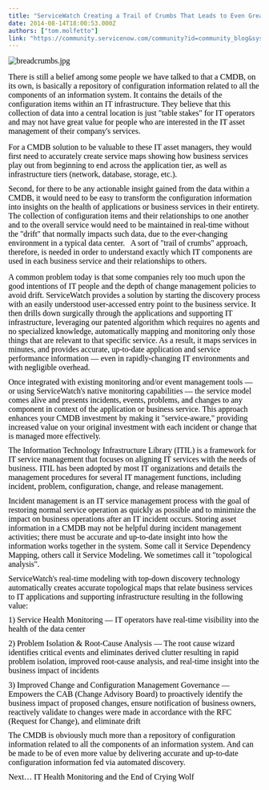```yaml
---
title: "ServiceWatch Creating a Trail of Crumbs That Leads to Even Greater Value for Your CMDB"
date: 2014-08-14T18:00:53.000Z
authors: ["tom.molfetto"]
link: "https://community.servicenow.com/community?id=community_blog&sys_id=edbd6aa9dbd0dbc01dcaf3231f961988"
---
```

<p><span style="color: #000000; font-family: Times New Roman; font-size: 12pt;"><img  alt="breadcrumbs.jpg" class="image-0 jive-image" src="5fcb804edb909704ed6af3231f96192b.iix" style="height: auto;"/>   </span></p><p style="margin: 0px 0px 8pt;"><span style="color: #000000; font-family: Calibri; font-size: 12pt;">There is still a belief among some people we have talked to that a CMDB, on its own, is basically a repository of configuration information related to all the components of an information system. It contains the details of the configuration items within an IT infrastructure. They believe that this collection of data into a central location is just "table stakes" for IT operators and may not have great value for people who are interested in the IT asset management of their company's services.</span></p><p></p><p style="margin: 0px 0px 8pt;"><span style="color: #000000; font-family: Calibri; font-size: 12pt;">For a CMDB solution to be valuable to these IT asset managers, they would first need to accurately create service maps showing how business services play out from beginning to end across the application tier, as well as infrastructure tiers (network, database, storage, etc.). </span><span style="color: #000000; font-family: Times New Roman; font-size: 12pt;">   </span></p><p style="margin: 0px 0px 8pt;"><span style="color: #000000; font-family: Calibri; font-size: 12pt;">Second, for there to be any actionable insight gained from the data within a CMDB, it would need to be easy to transform the configuration information into insights on the health of applications or business services in their entirety. The collection of configuration items and their relationships to one another and to the overall service would need to be maintained in real-time without the "drift" that normally impacts such data, due to the ever-changing environment in a typical data center.   A sort of "trail of crumbs" approach, therefore, is needed in order to understand exactly which IT components are used in each business service and their relationships to others.</span></p><p></p><p style="margin: 0px 0px 8pt;"><span style="color: #000000; font-family: Calibri; font-size: 12pt;">A common problem today is that some companies rely too much upon the good intentions of IT people and the depth of change management policies to avoid drift. ServiceWatch provides a solution by starting the discovery process with an easily understood user-accessed entry point to the business service. It then drills down surgically through the applications and supporting IT infrastructure, leveraging our patented algorithm which requires no agents and no specialized knowledge, automatically mapping and monitoring only those things that are relevant to that specific service. As a result, it maps services in minutes, and provides accurate, up-to-date application and service performance information — even in rapidly-changing IT environments and with negligible overhead. </span><span style="color: #000000; font-family: Times New Roman; font-size: 12pt;">   </span></p><p style="margin: 0px 0px 8pt;"><span style="color: #000000; font-family: Calibri; font-size: 12pt;">Once integrated with existing monitoring and/or event management tools — or using ServiceWatch's native monitoring capabilities — the service model comes alive and presents incidents, events, problems, and changes to any component in context of the application or business service. This approach enhances your CMDB investment by making it "service-aware," providing increased value on your original investment with each incident or change that is managed more effectively.</span><span style="color: #000000; font-family: Times New Roman; font-size: 12pt;">   </span></p><p style="margin: 0px 0px 8pt;"><span style="color: #000000; font-family: Calibri; font-size: 12pt;">The Information Technology Infrastructure Library (ITIL) is a framework for IT service management that focuses on aligning IT services with the needs of business. ITIL has been adopted by most IT organizations and details the management procedures for several IT management functions, including incident, problem, configuration, change, and release management.</span><span style="color: #000000; font-family: Times New Roman; font-size: 12pt;">   </span></p><p style="margin: 0px 0px 8pt;"><span style="font-family: Calibri;"><span style="color: #000000; font-size: 12pt;">Incident management is an IT service management process with the goal of restoring normal service operation as quickly as possible and to minimize the impact on business operations after an IT incident occurs. Storing asset information in a CMDB may not be helpful during incident management activities; there must be accurate and up-to-date insight into how the information works together in the system. Some call it Service Dependency Mapping, others call it Service Modeling. We sometimes call it "topological analysis". </span><span style="color: #000000; font-size: 12pt;"> </span></span><span style="color: #000000; font-family: Times New Roman; font-size: 12pt;">   </span></p><p style="margin: 0px 0px 8pt;"><span style="color: #000000; font-family: Calibri; font-size: 12pt;">ServiceWatch's real-time modeling with top-down discovery technology automatically creates accurate topological maps that relate business services to IT applications and supporting infrastructure resulting in the following value:</span><span style="color: #000000; font-family: Times New Roman; font-size: 12pt;"> </span></p><p style="margin: 0px 0px 8pt;"><span style="color: #000000; font-family: Calibri; font-size: 12pt;">1) Service Health Monitoring — IT operators have real-time visibility into the health of the data center</span><span style="color: #000000; font-family: Times New Roman; font-size: 12pt;">   </span></p><p style="margin: 0px 0px 8pt;"><span style="color: #000000; font-family: Calibri; font-size: 12pt;">2) Problem Isolation &amp; Root-Cause Analysis — The root cause wizard identifies critical events and eliminates derived clutter resulting in rapid problem isolation, improved root-cause analysis, and real-time insight into the business impact of incidents</span><span style="color: #000000; font-family: Times New Roman; font-size: 12pt;">   </span></p><p style="margin: 0px 0px 8pt;"><span style="color: #000000; font-family: Calibri; font-size: 12pt;">3) Improved Change and Configuration Management Governance — Empowers the CAB (Change Advisory Board) to proactively identify the business impact of proposed changes, ensure notification of business owners, reactively validate to changes were made in accordance with the RFC (Request for Change), and eliminate drift</span><span style="color: #000000; font-family: Times New Roman; font-size: 12pt;">   </span></p><p style="margin: 0px 0px 8pt;"><span style="font-family: Calibri;"><span style="color: #000000; font-size: 12pt;">The CMDB is obviously much more than a repository of configuration information related to all the components of an information system. And can be made to be of even more value by delivering accurate and up-to-date configuration information fed via automated discovery. </span><span style="color: #000000; font-size: 12pt;"> </span></span><span style="color: #000000; font-family: Times New Roman; font-size: 12pt;">   </span></p><p style="margin: 0px 0px 8pt;"><span style="color: #000000; font-family: Calibri; font-size: 12pt;">Next… IT Health Monitoring and the End of Crying Wolf</span></p>